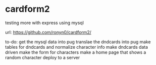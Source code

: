 # cardform2

testing more with express using mysql

url: https://github.com/ronyn0/cardform2/

to-do:  get the mysql data into pug
        translae the dndcards into pug
        make tables for dndcards and normalize character info
        make dndcards data driven
        make the form for characters
        make a home page that shows a random character
        deploy to a server